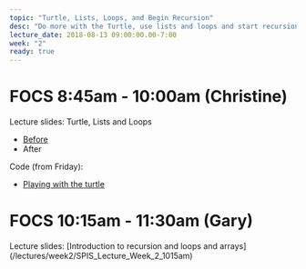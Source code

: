 ```yaml
---
topic: "Turtle, Lists, Loops, and Begin Recursion"
desc: "Do more with the Turtle, use lists and loops and start recursion"
lecture_date: 2018-08-13 09:00:00.00-7:00
week: "2"
ready: true
---
```


# FOCS 8:45am - 10:00am (Christine)

Lecture slides: Turtle, Lists and Loops
* [Before](/lectures/week2/W2Mon845_TurtleListsLoops.pdf)
* After

Code (from Friday):
* [Playing with the turtle](/lectures/week1/turtleFun.py)



# FOCS 10:15am - 11:30am (Gary)

Lecture slides: [Introduction to recursion and loops and arrays] (/lectures/week2/SPIS_Lecture_Week_2_1015am)


